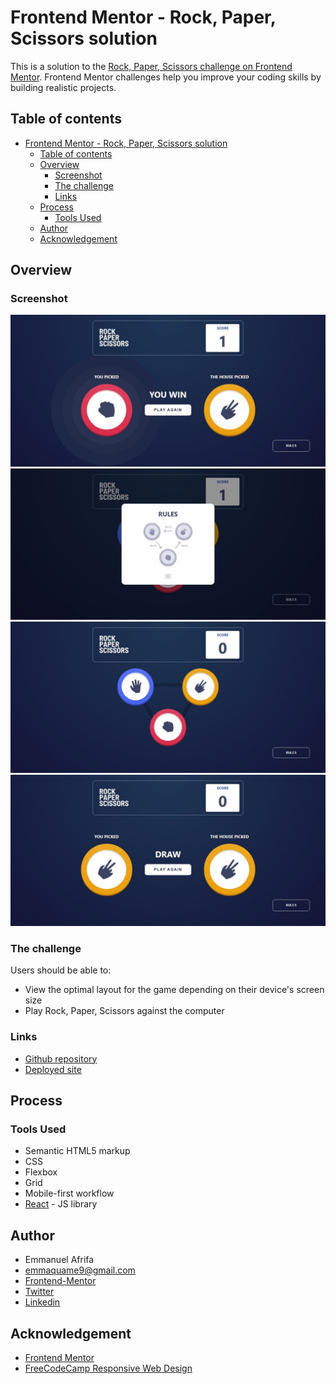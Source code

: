 # Frontend Mentor - Rock, Paper, Scissors solution

This is a solution to the [Rock, Paper, Scissors challenge on Frontend Mentor](https://www.frontendmentor.io/challenges/rock-paper-scissors-game-pTgwgvgH). Frontend Mentor challenges help you improve your coding skills by building realistic projects. 

## Table of contents
- [Frontend Mentor - Rock, Paper, Scissors solution](#frontend-mentor---rock-paper-scissors-solution)
  - [Table of contents](#table-of-contents)
  - [Overview](#overview)
    - [Screenshot](#screenshot)
    - [The challenge](#the-challenge)
    - [Links](#links)
  - [Process](#process)
    - [Tools Used](#tools-used)
  - [Author](#author)
  - [Acknowledgement](#acknowledgement)


## Overview
### Screenshot
![Screenshot of the webpage](./src/images/Screenshot_20-1-2025_11368_localhost.jpeg)
![Screenshot of the webpage](./src/images/Screenshot_20-1-2025_113627_localhost.jpeg)
![Screenshot of the webpage](./src/images/Screenshot_20-1-2025_113555_localhost.jpeg)
![Screenshot of the webpage](./src/images/Screenshot_20-1-2025_113540_localhost.jpeg)


### The challenge

Users should be able to:

- View the optimal layout for the game depending on their device's screen size
- Play Rock, Paper, Scissors against the computer


### Links
- [Github repository](https://github.com/Emmanuel-Afrifa/advanced-rock-paper-scissor)
- [Deployed site](https://newsletter-sign-up-sol.netlify.app/)

## Process
### Tools Used
- Semantic HTML5 markup
- CSS
- Flexbox
- Grid
- Mobile-first workflow
- [React](https://reactjs.org/) - JS library


## Author
- Emmanuel Afrifa
- [emmaquame9@gmail.com](mailto:emmaquame9@gmail.com)
- [Frontend-Mentor](https://www.frontendmentor.io/profile/Emmanuel-Afrifa)
- [Twitter](https://twitter.com/Emma33712365)
- [Linkedin](https://www.linkedin.com/in/emmanuel-afrifa-840674214/)

## Acknowledgement
- [Frontend Mentor](https://www.frontendmentor.io/)
- [FreeCodeCamp Responsive Web Design](https://www.freecodecamp.org/learn/responsive-web-design/)
